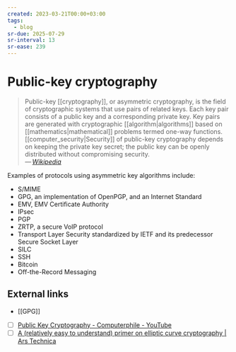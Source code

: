 ```yaml
---
created: 2023-03-21T00:00+03:00
tags:
  - blog
sr-due: 2025-07-29
sr-interval: 13
sr-ease: 239
---
```


# Public-key cryptography

> Public-key [[cryptography]], or asymmetric cryptography, is the field of cryptographic systems that use pairs of related keys. Each key pair consists of a public key and a corresponding private key. Key pairs are generated with cryptographic [[algorithm|algorithms]] based on [[mathematics|mathematical]] problems termed one-way functions. [[computer_security|Security]] of public-key cryptography depends on keeping the private key secret; the public key can be openly distributed without compromising security.\
> — <cite>[Wikipedia](https://en.wikipedia.org/wiki/Public-key_cryptography)</cite>

Examples of protocols using asymmetric key algorithms include:

- S/MIME
- GPG, an implementation of OpenPGP, and an Internet Standard
- EMV, EMV Certificate Authority
- IPsec
- PGP
- ZRTP, a secure VoIP protocol
- Transport Layer Security standardized by IETF and its predecessor Secure Socket Layer
- SILC
- SSH
- Bitcoin
- Off-the-Record Messaging

## External links

- [[GPG]]
- [ ] [Public Key Cryptography - Computerphile - YouTube](https://www.youtube.com/watch?v=GSIDS_lvRv4)
- [ ] [A (relatively easy to understand) primer on elliptic curve cryptography | Ars Technica](https://arstechnica.com/information-technology/2013/10/a-relatively-easy-to-understand-primer-on-elliptic-curve-cryptography/)
